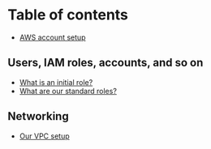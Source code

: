 # Table of contents

* [AWS account setup](README.md)

## Users, IAM roles, accounts, and so on

* [What is an initial role?](iam/what-is-an-initial-role.md)
* [What are our standard roles?](iam/what-are-our-standard-roles.md)

## Networking

* [Our VPC setup](networking/our-vpc-setup.md)
